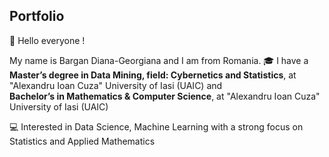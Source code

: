 ## Portfolio 

👋 Hello everyone !  

My name is Bargan Diana-Georgiana and I am from Romania. 
🎓 I have a **Master’s degree in Data Mining, field: Cybernetics and Statistics**, at "Alexandru Ioan Cuza" University of Iasi (UAIC) and  
   **Bachelor’s in Mathematics & Computer Science**, at "Alexandru Ioan Cuza" University of Iasi (UAIC)  
   
💻 Interested in Data Science, Machine Learning with a strong focus on Statistics and Applied Mathematics  
